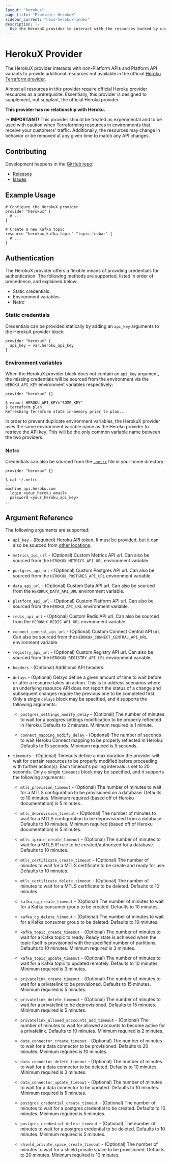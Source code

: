 ```yaml
---
layout: "herokux"
page_title: "Provider: HerokuX"
sidebar_current: "docs-herokux-index"
description: |-
  Use the HerokuX provider to interact with the resources backed by undocumented Heroku APIs.
---
```


# HerokuX Provider

The HerokuX provider interacts with non-Platform APIs and Platform API variants
to provide additional resources not available
in the official [Heroku Terraform provider](https://github.com/heroku/terraform-provider-heroku).

Almost all resources in this provider require official Heroku provider resources as a prerequisite.
Essentially, this provider is designed to supplement, not supplant, the official Heroku provider.

**This provider has no relationship with Heroku.**

-> **IMPORTANT!**
This provider should be treated as experimental and to be used with caution when Terraforming resources in environments
that receive your customers' traffic. Additionally, the resources may change in behavior or be removed at any given time
to match any API changes.

## Contributing

Development happens in the [GitHub repo](https://github.com/davidji99/terraform-provider-herokux):

* [Releases](https://github.com/davidji99/terraform-provider-herokux/releases)
* [Issues](https://github.com/davidji99/terraform-provider-herokux/issues)

## Example Usage

```hcl
# Configure the HerokuX provider
provider "herokux" {
  # ...
}

# Create a new Kafka topic
resource "herokux_kafka_topic" "topic_foobar" {
  # ...
}
```

## Authentication

The HerokuX provider offers a flexible means of providing credentials for authentication.
The following methods are supported, listed in order of precedence, and explained below:

- Static credentials
- Environment variables
- Netrc

### Static credentials

Credentials can be provided statically by adding an `api_key` arguments to the HerokuX provider block:

```hcl
provider "herokux" {
  api_key = var.heroku_api_key
}
```

### Environment variables

When the HerokuX provider block does not contain an `api_key` argument, the missing credentials will be sourced
from the environment via the `HEROKU_API_KEY` environment variables respectively:

```hcl
provider "herokux" {}
```

```shell
$ export HEROKU_API_KEY="SOME_KEY"
$ terraform plan
Refreshing Terraform state in-memory prior to plan...
```

In order to prevent duplicate environment variables, the HerokuX provider uses the same environment variable name
as the Heroku provider to retrieve the API key. This will be the only common variable name between the two providers.

### Netrc

Credentials can also be sourced from the [`.netrc`](https://ec.haxx.se/usingcurl-netrc.html)
file in your home directory:

```hcl
provider "herokux" {}
```

```shell
$ cat ~/.netrc
...
machine api.heroku.com
  login <your_heroku_email>
  password <your_heroku_api_key>
...
```

## Argument Reference

The following arguments are supported:

* `api_key` - (Required) Heroku API token. It must be provided, but it can also
  be sourced from [other locations](#Authentication).

* `metrics_api_url` - (Optional) Custom Metrics API url.
  Can also be sourced from the `HEROKUX_METRICS_API_URL` environment variable.

* `postgres_api_url` - (Optional) Custom Postgres API url.
  Can also be sourced from the `HEROKUX_POSTGRES_API_URL` environment variable.

* `data_api_url` - (Optional) Custom Data API url.
  Can also be sourced from the `HEROKUX_DATA_API_URL` environment variable.

* `platform_api_url` - (Optional) Custom Platform API url.
  Can also be sourced from the `HEROKU_API_URL` environment variable.

* `redis_api_url` - (Optional) Custom Redis API url.
  Can also be sourced from the `HEROKUX_REDIS_API_URL` environment variable.

* `connect_central_api_url` - (Optional) Custom Connect Central API url.
  Can also be sourced from the `HEROKUX_CONNECT_CENTRAL_API_URL` environment variable.

* `registry_api_url` - (Optional) Custom Registry API url.
  Can also be sourced from the `HEROKUX_REGISTRY_API_URL` environment variable.

* `headers` - (Optional) Additional API headers.

* `delays` - (Optional) Delays define a given amount of time to wait before or after a resource takes an action.
This is to address scenarios where an underlying resource API does not report the status of a change
and subsequent changes require the previous one to be completed first.
Only a single `delays` block may be specified, and it supports the following arguments:

    * `postgres_settings_modify_delay` - (Optional) The number of minutes to wait for a postgres settings modification to be
    properly reflected in Heroku. Defaults to 2 minutes. Minimum required is 1 minute.

    * `connect_mapping_modify_delay` - (Optional) The number of seconds to wait Heroku Connect mapping to be
    properly reflected in Heroku. Defaults to 15 seconds. Minimum required is 5 seconds.

* `timeouts` - (Optional) Timeouts define a max duration the provider will wait for certain resources
to be properly modified before proceeding with further action(s). Each timeout's polling intervals is set to 20 seconds.
Only a single `timeouts` block may be specified, and it supports the following arguments:

    * `mtls_provision_timeout` - (Optional) The number of minutes to wait for a MTLS configuration
    to be provisioned on a database. Defaults to 10 minutes. Minimum required (based off of Heroku documentation) is 5 minutes.

    * `mtls_deprovision_timeout` - (Optional) The number of minutes to wait for a MTLS configuration
    to be deprovisioned from a database. Defaults to 10 minutes. Minimum required (based off of Heroku documentation) is 5 minutes.

    * `mtls_iprule_create_timeout` - (Optional) The number of minutes to wait for a MTLS IP rule
    to be created/authorized for a database. Defaults to 10 minutes.

    * `mtls_certificate_create_timeout` - (Optional) The number of minutes to wait for a MTLS certificate
    to be create and ready for use. Defaults to 10 minutes.

    * `mtls_certificate_delete_timeout` - (Optional) The number of minutes to wait for a MTLS certificate
    to be deleted. Defaults to 10 minutes.

    * `kafka_cg_create_timeout` - (Optional) The number of minutes to wait for a Kafka consumer group to be created.
    Defaults to 10 minutes.

    * `kafka_cg_delete_timeout` - (Optional) The number of minutes to wait for a Kafka consumer group to be deleted.
    Defaults to 10 minutes.

    * `kafka_topic_create_timeout` - (Optional) The number of minutes to wait for a Kafka topic to ready. Ready state
    is achieved when the topic itself is provisioned with the specified number of partitions.
    Defaults to 10 minutes. Minimum required is 3 minutes.

    * `kafka_topic_update_timeout` - (Optional) The number of minutes to wait for a Kafka topic to updated remotely.
    Defaults to 10 minutes. Minimum required is 3 minutes.

    * `privatelink_create_timeout` - (Optional) The number of minutes to wait for a privatelink to be provisioned.
    Defaults to 15 minutes. Minimum required is 5 minutes.

    * `privatelink_delete_timeout` - (Optional) The number of minutes to wait for a privatelink to be deprovisioned.
    Defaults to 15 minutes. Minimum required is 5 minutes.

    * `privatelink_allowed_acccounts_add_timeout` - (Optional) The number of minutes to wait for allowed accounts
    to become active for a privatelink. Defaults to 10 minutes. Minimum required is 2 minutes.

    * `data_connector_create_timeout` - (Optional) The number of minutes to wait for a data connector to be provisioned.
    Defaults to 20 minutes. Minimum required is 10 minutes.

    * `data_connector_delete_timeout` - (Optional) The number of minutes to wait for a data connector to be deleted.
    Defaults to 10 minutes. Minimum required is 3 minutes.

    * `data_connector_update_timeout` - (Optional) The number of minutes to wait for a data connector to be updated.
    Defaults to 10 minutes. Minimum required is 5 minutes.

    * `postgres_credential_create_timeout` - (Optional) The number of minutes to wait for a postgres credential to be created.
    Defaults to 10 minutes. Minimum required is 5 minutes.

    * `postgres_credential_delete_timeout` - (Optional) The number of minutes to wait for a postgres credential to be deleted.
    Defaults to 10 minutes. Minimum required is 5 minutes.

    * `shield_private_space_create_timeout` - (Optional) The number of minutes to wait for a shield private space
    to be provisioned. Defaults to 20 minutes. Minimum required is 10 minutes.
